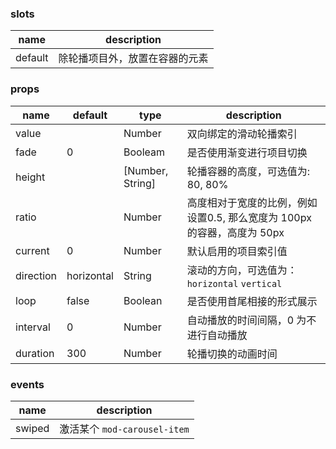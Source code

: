 ### slots
| name        | description |
| ----------- |-------------|
| default     | 除轮播项目外，放置在容器的元素  |


### props

| name        | default     |   type      | description |
| ----------- |-------------|-------------|-------------|
| value      |             |     Number | 双向绑定的滑动轮播索引 |
| fade      |        0     |   Booleam   | 是否使用渐变进行项目切换 |
| height      |             |    [Number, String]   | 轮播容器的高度，可选值为: 80, 80% |
| ratio      |             |    Number   | 高度相对于宽度的比例，例如设置0.5, 那么宽度为 100px 的容器，高度为 50px |
| current      |        0    |   Number   | 默认启用的项目索引值 |
| direction      |     horizontal     |    String   | 滚动的方向，可选值为：`horizontal` `vertical` |
| loop    |     false   |     Boolean   | 是否使用首尾相接的形式展示 |
| interval    |     0   |     Number   | 自动播放的时间间隔，0 为不进行自动播放 |
| duration    |     300   |     Number   | 轮播切换的动画时间 |


### events
| name        | description |
| ----------- |------------------ |
| swiped      | 激活某个 `mod-carousel-item` |
